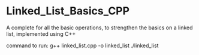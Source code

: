 # Linked_List_Basics_CPP
A complete for all the basic operations, to strengthen the basics on a linked list, implemented using C++

command to run: 
  g++ linked_list.cpp -o linked_list
  ./linked_list
